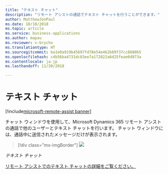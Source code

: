```yaml
---
title: "テキスト チャット"
description: "リモート アシストの通話でテキスト チャットを行うことができます。"
author: MatthewJonPaul
ms.date: 10/10/2018
ms.topic: article
ms.service: business-applications
ms.author: mapau
ms.reviewer: v-brycho
ms.translationtype: HT
ms.sourcegitcommit: ba1e0a919b45697fd78e54e462b89f37cc8880b5
ms.openlocfilehash: c4b56ba4731dc83ee7a172822a6d25feae0d873a
ms.contentlocale: ja-jp
ms.lasthandoff: 11/30/2018

---
```


# <a name="text-chat"></a>テキスト チャット

[!include[microsoft-remote-assist banner](../../includes/microsoft-remote-assist.md)]

チャット ウィンドウを使用して、Microsoft Dynamics 365 リモート アシストの通話で他のユーザーとテキスト チャットを行います。 チャット ウィンドウには、通話中に送信されたメッセージだけが表示されます。

> [!div class="mx-imgBorder"]
> ![](media/07834575e1b074a79797cd7ca84c0c2e.jpg)

*テキスト チャット*


[リモート アシストでのテキスト チャットの詳細をご覧ください。](https://docs.microsoft.com/dynamics365/mixed-reality/remote-assist/user-guide)


